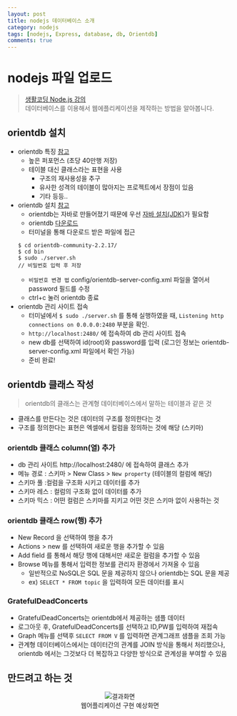 ```yaml
---
layout: post
title: nodejs 데이터베이스 소개
category: nodejs
tags: [nodejs, Express, database, db, Orientdb]
comments: true
---
```

# nodejs 파일 업로드
> [생활코딩 Node.js 강의](https://opentutorials.org/module/2026/11980)      
>  데이터베이스를 이용해서 웹에플리케이션을 제작하는 방법을 알아봅니다.

## orientdb 설치
- orientdb 특징 [참고](http://orientdb.com/multi-model_database/)
  - 높은 퍼포먼스 (초당 40만행 저장)
  - 테이블 대신 클래스라는 표현을 사용
    - 구조의 재사용성을 추구
    - 유사한 성격의 테이블이 많아지는 프로젝트에서 장점이 있음
    - 기타 등등..
- orientdb 설치 [참고](http://orientdb.com/docs/last/Tutorial-Installation.html)
  - orientdb는 자바로 만들어졌기 때문에 우선 [자바 설치(JDK)](http://www.oracle.com/technetwork/java/javase/downloads/jdk8-downloads-2133151.html)가 필요함
  - orientdb [다운로드](http://orientdb.com/download/)
  - 터미널을 통해 다운로드 받은 파일에 접근
  ```
  $ cd orientdb-community-2.2.17/
  $ cd bin
  $ sudo ./server.sh
  // 비밀번호 입력 후 저장
  ```
  - `비밀번호 변경 법` config/orientdb-server-config.xml 파일을 열어서 password 필드를 수정
  -  ctrl+c 눌러 orientdb 종료
- orientdb 관리 사이트 접속
  - 터미널에서  `$ sudo ./server.sh` 를 통해 실행하였을 때, `Listening http connections on 0.0.0.0:2480` 부분을 확인.
  - `http://localhost:2480/` 에 접속하여 db 관리 사이트 접속
  - new db를 선택하여 id(root)와 password를 입력 (로그인 정보는 orientdb-server-config.xml 파일에서 확인 가능)
  - 준비 완료!

## orientdb 클래스 작성
> orientdb의 클래스는 관계형 데이터베이스에서 말하는 테이블과 같은 것

- 클래스를 만든다는 것은 데이터의 구조를 정의한다는 것
- 구조를 정의한다는 표현은 엑셀에서 컬럼을 정의하는 것에 해당 (스키마)

### orientdb 클래스 column(열) 추가
- db 관리 사이트 http://localhost:2480/ 에 접속하여 클래스 추가
- 메뉴 경로 : 스키마 > New Class > `New property` (테이블의 컬럼에 해당)
- 스키마 풀 :컬럼을 구조화 시키고 데이터를 추가
- 스키마 레스 : 컬럼의 구조화 없이 데이터를 추가
- 스키마 믹스 : 어떤 컬럼은 스키마를 지키고 어떤 것은 스키마 없이 사용하는 것  

### orientdb 클래스 row(행) 추가
- New Record 을 선택하여 행을 추가
- Actions > new 를 선택하여 새로운 행을 추가할 수 있음
- Add field 를 통해서 해당 행에 대해서만 새로운 컬럼을 추가할 수 있음
- Browse 메뉴를 통해서 입력한 정보를 관리자 환경에서 가져올 수 있음
  - 일반적으로 NoSQL은 SQL 문을 제공하지 않으나 orientdb는 SQL 문을 제공
  - ex) `SELECT * FROM topic` 을 입력하여 모든 데이터를 표시

### GratefulDeadConcerts
- GratefulDeadConcerts는 orientdb에서 제공하는 샘플 데이터
- 로그아웃 후, GratefulDeadConcerts를 선택하고 ID,PW를 입력하여 재접속
- Graph 메뉴를 선택후 `SELECT FROM V` 를 입력하면 관계그래프 샘플을 조회 가능
- 관계형 데이터베이스에서는 데이터간의 관계를 JOIN 방식을 통해서 처리했으나,    
  orientdb 에서는 그것보다 더 복잡하고 다양한 방식으로 관계성을 부여할 수 있음




## 만드려고 하는 것
<center>
<figure>
<img src="/assets/post-img/nodejs/nodejs-db.gif" alt="결과화면">
<figcaption> 웹어플리케이션 구현 예상화면</figcaption>
</figure>
</center>
